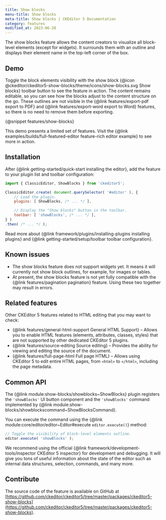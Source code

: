 ```yaml
---
title: Show blocks
menu-title: Show blocks
meta-title: Show blocks | CKEditor 5 Documentation
category: features
modified_at: 2023-06-20
---
```


The show blocks feature allows the content creators to visualize all block-level elements (except for widgets). It surrounds them with an outline and displays their element name in the top-left corner of the box.

## Demo

Toggle the block elements visibility with the show block {@icon @ckeditor/ckeditor5-show-blocks/theme/icons/show-blocks.svg Show blocks} toolbar button to see the feature in action. The content remains editable, so you can see how the blocks adjust to the content structure on the go. These outlines are not visible in the {@link features/export-pdf export to PDF} and {@link features/export-word export to Word} features, so there is no need to remove them before exporting.

{@snippet features/show-blocks}

<info-box info>
	This demo presents a limited set of features. Visit the {@link examples/builds/full-featured-editor feature-rich editor example} to see more in action.
</info-box>

## Installation

After {@link getting-started/quick-start installing the editor}, add the feature to your plugin list and toolbar configuration:

```js
import { ClassicEditor, ShowBlocks } from 'ckeditor5';

ClassicEditor.create( document.querySelector( '#editor' ), {
	// Load the plugin.
	plugins: [ ShowBlocks, /* ... */ ],

	// Display the "Show blocks" button in the toolbar.
	toolbar: [ 'showBlocks', /* ... */ ],
} )
.then( /* ... */ );
```

<info-box info>
	Read more about {@link framework/plugins/installing-plugins installing plugins} and {@link getting-started/setup/toolbar toolbar configuration}.
</info-box>

## Known issues

* The show blocks feature does not support widgets yet. It means it will currently not show block outlines, for example, for images or tables.
* At present, the show blocks feature is not yet fully compatible with the {@link features/pagination pagination} feature. Using these two together may result in errors.

## Related features

Other CKEditor&nbsp;5 features related to HTML editing that you may want to check:

* {@link features/general-html-support General HTML Support} &ndash; Allows you to enable HTML features (elements, attributes, classes, styles) that are not supported by other dedicated CKEditor&nbsp;5 plugins.
* {@link features/source-editing Source editing} &ndash; Provides the ability for viewing and editing the source of the document.
* {@link features/full-page-html Full page HTML} &ndash; Allows using CKEditor&nbsp;5 to edit entire HTML pages, from `<html>` to `</html>`, including the page metadata.

## Common API

The {@link module:show-blocks/showblocks~ShowBlocks} plugin registers the `'showBlocks'` UI button component and the `'showBlocks'` command implemented by {@link module:show-blocks/showblockscommand~ShowBlocksCommand}.

You can execute the command using the {@link module:core/editor/editor~Editor#execute `editor.execute()`} method:

```js
// Toggle the visibility of block-level elements outline.
editor.execute( 'showBlocks' );
```

<info-box>
	We recommend using the official {@link framework/development-tools/inspector CKEditor&nbsp;5 inspector} for development and debugging. It will give you tons of useful information about the state of the editor such as internal data structures, selection, commands, and many more.
</info-box>

## Contribute

The source code of the feature is available on GitHub at [https://github.com/ckeditor/ckeditor5/tree/master/packages/ckeditor5-show-blocks](https://github.com/ckeditor/ckeditor5/tree/master/packages/ckeditor5-show-blocks).
